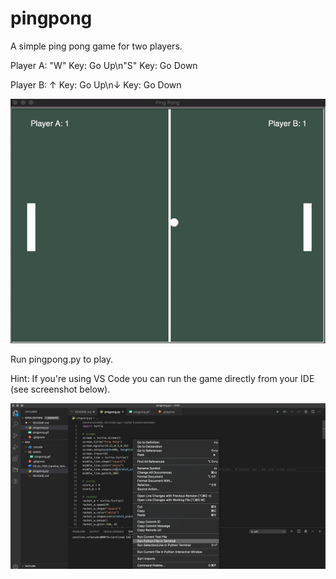 # pingpong

A simple ping pong game for two players.

Player A:
"W" Key: Go Up\n"S" Key: Go Down

Player B:
↑ Key: Go Up\n↓ Key: Go Down

![Ping Pong](./assets/pingpong.gif)

Run pingpong.py to play.

Hint:
If you're using VS Code you can run the game directly from your IDE (see screenshot below).

![Run game with VSCode](./assets/vscode.png)